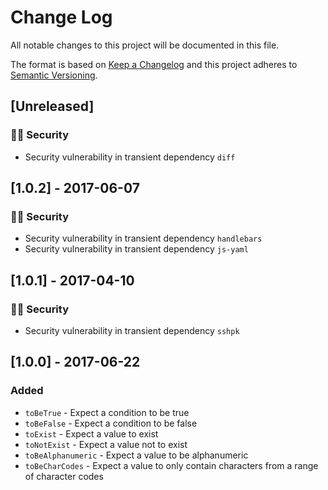 # Change Log
All notable changes to this project will be documented in this file.

The format is based on [Keep a Changelog](http://keepachangelog.com/) and this project adheres to [Semantic Versioning](http://semver.org/).

## [Unreleased]

### :policeman: Security

- Security vulnerability in transient dependency `diff`

## [1.0.2] - 2017-06-07

### :policeman: Security

- Security vulnerability in transient dependency `handlebars`
- Security vulnerability in transient dependency `js-yaml`

## [1.0.1] - 2017-04-10

### :policeman: Security

- Security vulnerability in transient dependency `sshpk`

## [1.0.0] - 2017-06-22

### Added

- `toBeTrue` - Expect a condition to be true
- `toBeFalse` - Expect a condition to be false
- `toExist` - Expect a value to exist
- `toNotExist` - Expect a value not to exist
- `toBeAlphanumeric` - Expect a value to be alphanumeric
- `toBeCharCodes` - Expect a value to only contain characters from a range of character codes
